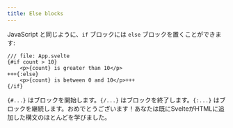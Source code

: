 ```yaml
---
title: Else blocks
---
```


JavaScript と同じように、`if` ブロックには `else` ブロックを置くことができます:

```svelte
/// file: App.svelte
{#if count > 10}
	<p>{count} is greater than 10</p>
+++{:else}
	<p>{count} is between 0 and 10</p>+++
{/if}
```

`{#...}` はブロックを開始します。`{/...}` はブロックを終了します。`{:...}` はブロックを継続します。おめでとうございます！あなたは既にSvelteがHTMLに追加した構文のほとんどを学びました。
